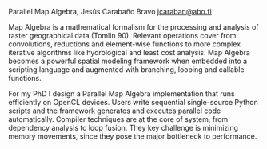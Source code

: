 Parallel Map Algebra,
Jesús Carabaño Bravo <jcaraban@abo.fi>

Map Algebra is a mathematical formalism for the processing and analysis of raster geographical data (Tomlin 90). Relevant operations cover from convolutions, reductions and element-wise functions to more complex iterative algorithms like hydrological and least cost analysis. Map Algebra becomes a powerful spatial modeling framework when embedded into a scripting language and augmented with branching, looping and callable functions.

For my PhD I design a Parallel Map Algebra implementation that runs efficiently on OpenCL devices. Users write sequential single-source Python scripts and the framework generates and executes parallel code automatically. Compiler techniques are at the core of system, from dependency analysis to loop fusion. They key challenge is minimizing memory movements, since they pose the major bottleneck to performance.
